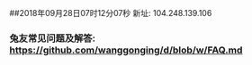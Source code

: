##2018年09月28日07时12分07秒 新址: 104.248.139.106
### 兔友常见问题及解答: https://github.com/wanggonging/d/blob/w/FAQ.md
